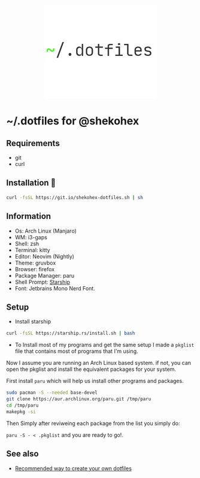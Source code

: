 <p align="center">
   <img src="./dotfiles.jpeg">
</p>

# ~/.dotfiles for @shekohex

## Requirements

* git
* curl

## Installation 🔧

```bash
curl -fsSL https://git.io/shekohex-dotfiles.sh | sh
```

## Information

* Os: Arch Linux (Manjaro)
* WM: i3-gaps
* Shell: zsh
* Terminal: kitty
* Editor: Neovim (Nightly)
* Theme: gruvbox
* Browser: firefox
* Package Manager: paru
* Shell Prompt: [Starship](https://starship.rs/)
* Font: Jetbrains Mono Nerd Font.

## Setup

* Install starship

```bash
curl -fsSL https://starship.rs/install.sh | bash
```

* To Install most of my programs and get the same setup I made a `pkglist` file
that contains most of programs that I'm using.

Now I assume you are running an Arch Linux based system.
if not, you can open the pkglist and install the equivalent packages for your system.

First install `paru` which will help us install other programs and packages.

```bash
sudo pacman -S --needed base-devel
git clone https://aur.archlinux.org/paru.git /tmp/paru
cd /tmp/paru
makepkg -si
```

Then Simply after reviweing each package from the list you simply do:

`paru -S - < .pkglist` and you are ready to go!.

## See also

* [Recommended way to create your own dotfiles](https://www.atlassian.com/git/tutorials/dotfiles)

